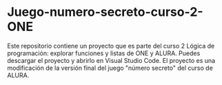# Juego-numero-secreto-curso-2-ONE
Este repositorio contiene un proyecto que es parte del curso 2 Lógica de programación: explorar funciones y listas de ONE y ALURA. Puedes descargar el proyecto y abrirlo en Visual Studio Code. El proyecto es una modificación de la versión final del juego "número secreto" del curso de ALURA.
